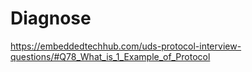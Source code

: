 # Diagnose

https://embeddedtechhub.com/uds-protocol-interview-questions/#Q78_What_is_1_Example_of_Protocol